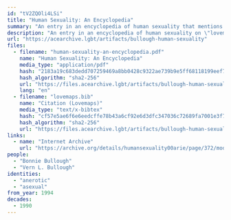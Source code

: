 ```yaml
---
id: "tV2ZQOli4LSi"
title: "Human Sexuality: An Encyclopedia"
summary: "An entry in an encyclopedia of human sexuality that mentions asexuality"
description: "An entry in an encyclopedia of human sexuality on \"lovemaps,\" which explains that a lovemap can be asexual or \"anerotic\""
url: "https://acearchive.lgbt/artifacts/bullough-human-sexuality"
files:
  - filename: "human-sexuality-an-encyclopedia.pdf"
    name: "Human Sexuality: An Encyclopedia"
    media_type: "application/pdf"
    hash: "2183a19c683dedd707259469a8bb0428c9322ae739b9e5ff68118199eef78c7f"
    hash_algorithm: "sha2-256"
    url: "https://files.acearchive.lgbt/artifacts/bullough-human-sexuality/human-sexuality-an-encyclopedia.pdf"
    lang: "en"
  - filename: "lovemaps.bib"
    name: "Citation (Lovemaps)"
    media_type: "text/x-bibtex"
    hash: "cf57e5ae6f6e6eedcffe78b43a6cf92e6d3dfc347036c72689fa7001e3f788e8"
    hash_algorithm: "sha2-256"
    url: "https://files.acearchive.lgbt/artifacts/bullough-human-sexuality/lovemaps.bib"
links:
  - name: "Internet Archive"
    url: "https://archive.org/details/humansexuality00arie/page/372/mode/2up"
people:
  - "Bonnie Bullough"
  - "Vern L. Bullough"
identities:
  - "anerotic"
  - "asexual"
from_year: 1994
decades:
  - 1990
---
```

